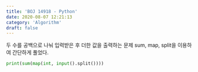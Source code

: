 ```yaml
---
title: 'BOJ 14918 - Python'
date: 2020-08-07 12:21:13
category: 'Algorithm'
draft: false
---
```

두 수를 공백으로 나눠 입력받은 후 더한 값을 출력하는 문제 sum, map, split을 이용하여 간단하게 풀었다.
```python
print(sum(map(int, input().split())))

```